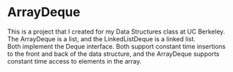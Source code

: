 # ArrayDeque
This is a project that I created for my Data Structures class at UC Berkeley.  The ArrayDeque is a list, and the LinkedListDeque is a linked list.  
Both implement the Deque interface.  Both support constant time insertions to the front and back of the data structure, and the ArrayDeque supports 
constant time access to elements in the array.
